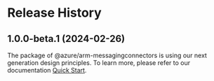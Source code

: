 # Release History
    
## 1.0.0-beta.1 (2024-02-26)

The package of @azure/arm-messagingconnectors is using our next generation design principles. To learn more, please refer to our documentation [Quick Start](https://aka.ms/js-track2-quickstart).
